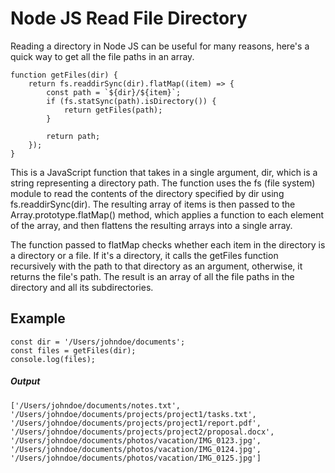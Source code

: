 # Node JS Read File Directory
Reading a directory in Node JS can be useful for many reasons, here's a quick way to get all the file paths in an array.

```
function getFiles(dir) {
    return fs.readdirSync(dir).flatMap((item) => {
        const path = `${dir}/${item}`;
        if (fs.statSync(path).isDirectory()) {
            return getFiles(path);
        }

        return path;
    });
}
```
This is a JavaScript function that takes in a single argument, dir, which is a string representing a directory path. The function uses the fs (file system) module to read the contents of the directory specified by dir using fs.readdirSync(dir). The resulting array of items is then passed to the Array.prototype.flatMap() method, which applies a function to each element of the array, and then flattens the resulting arrays into a single array.

The function passed to flatMap checks whether each item in the directory is a directory or a file. If it's a directory, it calls the getFiles function recursively with the path to that directory as an argument, otherwise, it returns the file's path. The result is an array of all the file paths in the directory and all its subdirectories.

## Example
```
const dir = '/Users/johndoe/documents';
const files = getFiles(dir);
console.log(files);
```
##### Output
```
['/Users/johndoe/documents/notes.txt',
'/Users/johndoe/documents/projects/project1/tasks.txt',
'/Users/johndoe/documents/projects/project1/report.pdf',
'/Users/johndoe/documents/projects/project2/proposal.docx',
'/Users/johndoe/documents/photos/vacation/IMG_0123.jpg',
'/Users/johndoe/documents/photos/vacation/IMG_0124.jpg',
'/Users/johndoe/documents/photos/vacation/IMG_0125.jpg']
```